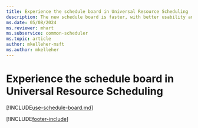 ```yaml
---
title: Experience the schedule board in Universal Resource Scheduling
description: The new schedule board is faster, with better usability and additional capabilities."
ms.date: 05/08/2024
ms.reviewer: mhart
ms.subservice: common-scheduler
ms.topic: article
author: mkelleher-msft
ms.author: mkelleher
---
```


# Experience the schedule board in Universal Resource Scheduling

[!INCLUDE[use-schedule-board.md](../shared/urs/use-schedule-board.md)]

[!INCLUDE[footer-include](../includes/footer-banner.md)]
